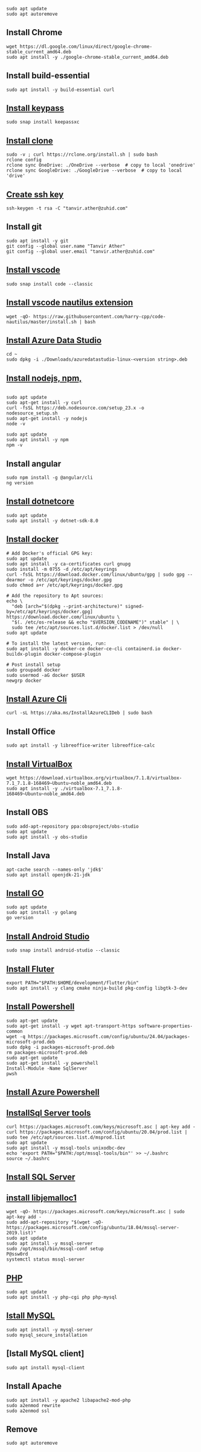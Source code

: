 ```
sudo apt update
sudo apt autoremove
```

## Install Chrome

```
wget https://dl.google.com/linux/direct/google-chrome-stable_current_amd64.deb
sudo apt install -y ./google-chrome-stable_current_amd64.deb
```

## Install build-essential

```
sudo apt install -y build-essential curl
```

## [Install keypass](https://keepassxc.org/download/#linux)

```
sudo snap install keepassxc
```

## [Install clone](https://rclone.org/install)

```
sudo -v ; curl https://rclone.org/install.sh | sudo bash
rclone config
rclone sync OneDrive: ./OneDrive --verbose  # copy to local 'onedrive'
rclone sync GoogleDrive: ./GoogleDrive --verbose  # copy to local 'drive'
```

## [Create ssh key](https://docs.microsoft.com/en-us/azure/devops/repos/git/use-ssh-keys-to-authenticate?view=azure-devops)

```
ssh-keygen -t rsa -C "tanvir.ather@zuhid.com"
```

## Install git

```
sudo apt install -y git
git config --global user.name "Tanvir Ather"
git config --global user.email "tanvir.ather@zuhid.com"
```

## [Install vscode](https://code.visualstudio.com/Download)

```
sudo snap install code --classic
```

## [Install vscode nautilus extension](https://github.com/harry-cpp/code-nautilus)

```
wget -qO- https://raw.githubusercontent.com/harry-cpp/code-nautilus/master/install.sh | bash
```

## [Install Azure Data Studio](https://learn.microsoft.com/en-us/azure-data-studio/download-azure-data-studio?tabs=linux-install%2Cwin-user-install%2Cubuntu-install%2Cwindows-uninstall%2Credhat-uninstall)

```
cd ~
sudo dpkg -i ./Downloads/azuredatastudio-linux-<version string>.deb
```

## [Install nodejs, npm,](https://github.com/nodesource/distributions#debinstall)

```

sudo apt update
sudo apt-get install -y curl
curl -fsSL https://deb.nodesource.com/setup_23.x -o nodesource_setup.sh
sudo apt-get install -y nodejs
node -v

sudo apt update
sudo apt install -y npm
npm -v
```

## Install angular

```
sudo npm install -g @angular/cli
ng version
```

## [Install dotnetcore](https://learn.microsoft.com/en-us/dotnet/core/install/linux-ubuntu-2304)

```
sudo apt update
sudo apt install -y dotnet-sdk-8.0
```

## [Install docker](https://docs.docker.com/engine/install/ubuntu)

```
# Add Docker's official GPG key:
sudo apt update
sudo apt install -y ca-certificates curl gnupg
sudo install -m 0755 -d /etc/apt/keyrings
curl -fsSL https://download.docker.com/linux/ubuntu/gpg | sudo gpg --dearmor -o /etc/apt/keyrings/docker.gpg
sudo chmod a+r /etc/apt/keyrings/docker.gpg

# Add the repository to Apt sources:
echo \
  "deb [arch="$(dpkg --print-architecture)" signed-by=/etc/apt/keyrings/docker.gpg] https://download.docker.com/linux/ubuntu \
  "$(. /etc/os-release && echo "$VERSION_CODENAME")" stable" | \
  sudo tee /etc/apt/sources.list.d/docker.list > /dev/null
sudo apt update

# To install the latest version, run:
sudo apt install -y docker-ce docker-ce-cli containerd.io docker-buildx-plugin docker-compose-plugin

# Post install setup
sudo groupadd docker
sudo usermod -aG docker $USER
newgrp docker
```

## [Install Azure Cli](https://docs.microsoft.com/en-us/cli/azure/install-azure-cli-apt)

```
curl -sL https://aka.ms/InstallAzureCLIDeb | sudo bash
```

## Install Office

```
sudo apt install -y libreoffice-writer libreoffice-calc
```

## [Install VirtualBox](https://www.virtualbox.org/wiki/Linux_Downloads)

```
wget https://download.virtualbox.org/virtualbox/7.1.8/virtualbox-7.1_7.1.8-168469~Ubuntu~noble_amd64.deb
sudo apt install -y ./virtualbox-7.1_7.1.8-168469~Ubuntu~noble_amd64.deb
```

## Install OBS

```
sudo add-apt-repository ppa:obsproject/obs-studio
sudo apt update
sudo apt install -y obs-studio
```

## Install Java

```
apt-cache search --names-only 'jdk$'
sudo apt install openjdk-21-jdk
```

## [Install GO](https://golang.org/doc/install)

```
sudo apt update
sudo apt install -y golang
go version
```

## [Install Android Studio](https://www.geeksforgeeks.org/how-to-install-android-studio-on-ubuntu/#google_vignettel)

```
sudo snap install android-studio --classic
```

## [Install Fluter](https://docs.flutter.dev/get-started/install/linux/android)

```
export PATH="$PATH:$HOME/development/flutter/bin"
sudo apt install -y clang cmake ninja-build pkg-config libgtk-3-dev
```

## [Install Powershell](https://learn.microsoft.com/en-us/powershell/scripting/install/install-ubuntu?view=powershell-7.4)

```
sudo apt-get update
sudo apt-get install -y wget apt-transport-https software-properties-common
wget -q https://packages.microsoft.com/config/ubuntu/24.04/packages-microsoft-prod.deb
sudo dpkg -i packages-microsoft-prod.deb
rm packages-microsoft-prod.deb
sudo apt-get update
sudo apt-get install -y powershell
Install-Module -Name SqlServer
pwsh
```

## [Install Azure Powershell](https://docs.microsoft.com/en-us/powershell/azure/install-az-ps)

## [InstallSql Server tools](https://docs.microsoft.com/en-us/sql/linux/sql-server-linux-setup-tools?view=sql-server-ver15#ubuntu)

```
curl https://packages.microsoft.com/keys/microsoft.asc | apt-key add -
curl https://packages.microsoft.com/config/ubuntu/20.04/prod.list | sudo tee /etc/apt/sources.list.d/msprod.list
sudo apt update
sudo apt install -y mssql-tools unixodbc-dev
echo 'export PATH="$PATH:/opt/mssql-tools/bin"' >> ~/.bashrc
source ~/.bashrc
```

## [Install SQL Server](https://docs.microsoft.com/en-us/sql/linux/quickstart-install-connect-ubuntu?view=sql-server-linux-ver15)

## [install libjemalloc1](http://ftp.osuosl.org/pub/ubuntu/pool/universe/j/jemalloc/libjemalloc1_3.6.0-11_amd64.deb)

```
wget -qO- https://packages.microsoft.com/keys/microsoft.asc | sudo apt-key add -
sudo add-apt-repository "$(wget -qO- https://packages.microsoft.com/config/ubuntu/18.04/mssql-server-2019.list)"
sudo apt update
sudo apt install -y mssql-server
sudo /opt/mssql/bin/mssql-conf setup
P@ssw0rd
systemctl status mssql-server
```

## [PHP](https://www.digitalocean.com/community/tutorials/how-to-install-linux-apache-mysql-php-lamp-stack-ubuntu-18-04)

```
sudo apt update
sudo apt install -y php-cgi php php-mysql
```

## [Istall MySQL](https://www.digitalocean.com/community/tutorials/how-to-install-linux-apache-mysql-php-lamp-stack-ubuntu-18-04)

```
sudo apt install -y mysql-server
sudo mysql_secure_installation
```

## [Istall MySQL client]

```
sudo apt install mysql-client
```

## Install Apache

```
sudo apt install -y apache2 libapache2-mod-php
sudo a2enmod rewrite
sudo a2enmod ssl
```

## Remove

```
sudo apt autoremove
```
